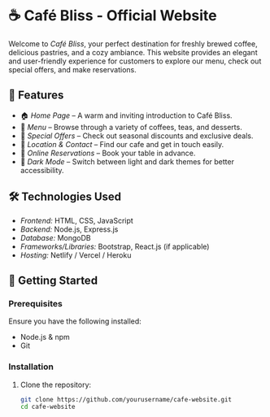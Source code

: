 # ☕ Café Bliss - Official Website

Welcome to *Café Bliss*, your perfect destination for freshly brewed coffee, delicious pastries, and a cozy ambiance. This website provides an elegant and user-friendly experience for customers to explore our menu, check out special offers, and make reservations.

## 🌟 Features
- 🏠 *Home Page* – A warm and inviting introduction to Café Bliss.
- 📜 *Menu* – Browse through a variety of coffees, teas, and desserts.
- 🎉 *Special Offers* – Check out seasonal discounts and exclusive deals.
- 📍 *Location & Contact* – Find our cafe and get in touch easily.
- 📅 *Online Reservations* – Book your table in advance.
- 🌙 *Dark Mode* – Switch between light and dark themes for better accessibility.

## 🛠 Technologies Used
- *Frontend:* HTML, CSS, JavaScript
- *Backend:* Node.js, Express.js
- *Database:* MongoDB
- *Frameworks/Libraries:* Bootstrap, React.js (if applicable)
- *Hosting:* Netlify / Vercel / Heroku

## 🚀 Getting Started
### Prerequisites
Ensure you have the following installed:
- Node.js & npm
- Git

### Installation
1. Clone the repository:
   ```sh
   git clone https://github.com/yourusername/cafe-website.git
   cd cafe-website
